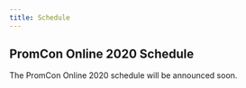 ```yaml
---
title: Schedule
---
```


## PromCon Online 2020 Schedule

The PromCon Online 2020 schedule will be announced soon.
